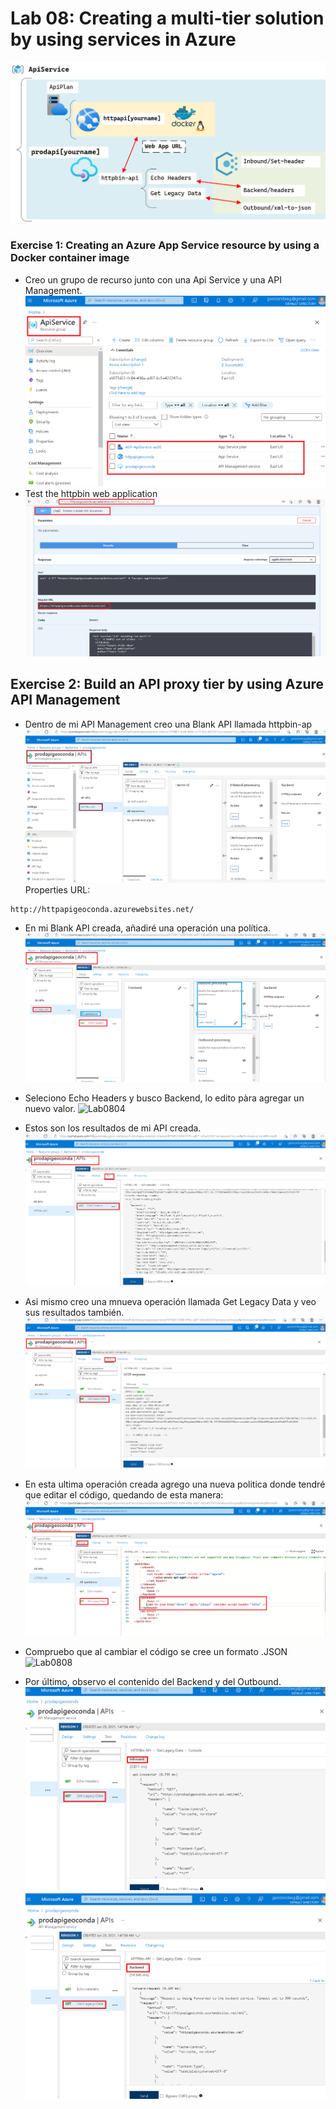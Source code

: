 # Lab 08: Creating a multi-tier solution by using services in Azure
![architecture_08](ZZ-lab/Architecture.png)

### Exercise 1: Creating an Azure App Service resource by using a Docker container image
* Creo un grupo de recurso junto con una Api Service y una API Management. 
![Lab0800](ZZ-lab/Lab0800.png)
* Test the httpbin web application
![Lab0801](ZZ-lab/Lab0801.png)


## Exercise 2: Build an API proxy tier by using Azure API Management
* Dentro de mi API Management creo una Blank API llamada httpbin-ap
![Lab0802](ZZ-lab/Lab0802.png)
Properties URL: 
```
http://httpapigeoconda.azurewebsites.net/
 ```
 * En mi Blank API creada, añadiré una operación una política.
![Lab0803](ZZ-lab/Lab0803.png)

* Seleciono Echo Headers y busco Backend, lo edito pàra agregar un nuevo valor.
![Lab0804](ZZ-lab/Lab0904.png)

* Estos son los resultados de mi API creada.
![Lab0805](ZZ-lab/Lab0805.png)

 * Asi mismo creo una mnueva operación llamada Get Legacy Data y veo sus resultados también.
![Lab0806](ZZ-lab/Lab0806.png)

*  En esta ultima operación creada  agrego una  nueva politica donde tendré que editar el código, quedando de esta manera:
![Lab0807](ZZ-lab/Lab0807.png)
* Compruebo que al cambiar el código se cree un formato .JSON
![Lab0808](ZZ-lab/Lab08080png)
* Por último, observo el contenido del Backend y del Outbound.
![Lab0809](ZZ-lab/Lab0810.png)
![Lab0809](ZZ-lab/Lab0811.png)

